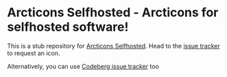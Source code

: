 # Arcticons Selfhosted - Arcticons for selfhosted software!

This is a stub repository for [Arcticons Selfhosted](https://codeberg.org/Arcticons/Arcticons-Selfhosted). Head to the [issue tracker](https://github.com/Arcticons-Team/Arcticons-Selfhosted/issues) to request an icon.

Alternatively, you can use [Codeberg issue tracker](https://codeberg.org/Arcticons/Arcticons-Selfhosted/issues) too
